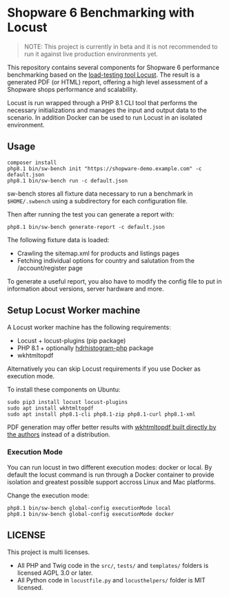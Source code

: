 # Shopware 6 Benchmarking with Locust

> NOTE: This project is currently in beta and it is not recommended to run it
> against live production environments yet.

This repository contains several components for Shopware 6 performance
benchmarking based on the [load-testing tool Locust](https://locust.io). The
result is a generated PDF (or HTML) report, offering a high level assessment of
a Shopware shops performance and scalability.

Locust is run wrapped through a PHP 8.1 CLI tool that performs the necessary initializations
and manages the input and output data to the scenario. In addition Docker can be used to run
Locust in an isolated environment.

## Usage

```
composer install
php8.1 bin/sw-bench init "https://shopware-demo.example.com" -c default.json
php8.1 bin/sw-bench run -c default.json
```

sw-bench stores all fixture data necessary to run a benchmark in `$HOME/.swbench`
using a subdirectory for each configuration file.

Then after running the test you can generate a report with:

```
php8.1 bin/sw-bench generate-report -c default.json
```

The following fixture data is loaded:

* Crawling the sitemap.xml for products and listings pages
* Fetching individual options for country and salutation from the /account/register page

To generate a useful report, you also have to modify the config file to put in
information about versions, server hardware and more.

## Setup Locust Worker machine

A Locust worker machine has the following requirements:

* Locust + locust-plugins (pip package)
* PHP 8.1 + optionally [hdrhistogram-php](https://github.com/beberlei/hdrhistogram-php) package
* wkhtmltopdf

Alternatively you can skip Locust requirements if you use Docker as execution mode.

To install these components on Ubuntu:

```
sudo pip3 install locust locust-plugins
sudo apt install wkhtmltopdf
sudo apt install php8.1-cli php8.1-zip php8.1-curl php8.1-xml
```

PDF generation may offer better results with [wkhtmltopdf built directly by the
authors](https://wkhtmltopdf.org/) instead of a distribution.

### Execution Mode

You can run locust in two different execution modes: docker or local. By
default the locust command is run through a Docker container to provide
isolation and greatest possible support accross Linux and Mac platforms.

Change the execution mode:

```
php8.1 bin/sw-bench global-config executionMode local
php8.1 bin/sw-bench global-config executionMode docker
```

## LICENSE

This project is multi licenses.

- All PHP and Twig code in the `src/`, `tests/` and `templates/` folders is licensed AGPL 3.0 or later.
- All Python code in `locustfile.py` and `locusthelpers/` folder is MIT licensed.
